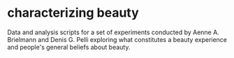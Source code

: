 # characterizing beauty
Data and analysis scripts for a set of experiments conducted by Aenne A. Brielmann and Denis G. Pelli exploring what constitutes a beauty experience and people's general beliefs about beauty.
